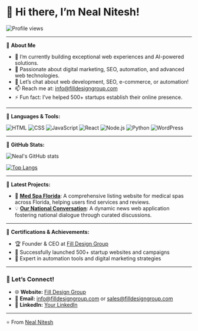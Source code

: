 # 👋 Hi there, I’m Neal Nitesh!

![Profile views](https://komarev.com/ghpvc/?username=neal-nitesh&color=blue)

---

🌟 **About Me**

- 🔭 I’m currently building exceptional web experiences and AI-powered solutions.
- 🌱 Passionate about digital marketing, SEO, automation, and advanced web technologies.
- 💬 Let’s chat about web development, SEO, e-commerce, or automation!
- 📫 Reach me at: [info@filldesigngroup.com](mailto:info@filldesigngroup.com)
- ⚡ Fun fact: I’ve helped 500+ startups establish their online presence.

---

🌟 **Languages & Tools:**

![HTML](https://img.shields.io/badge/-HTML5-E34F26?logo=html5&logoColor=white&style=flat)
![CSS](https://img.shields.io/badge/-CSS3-1572B6?logo=css3&logoColor=white&style=flat)
![JavaScript](https://img.shields.io/badge/-JavaScript-F7DF1E?logo=javascript&logoColor=black&style=flat)
![React](https://img.shields.io/badge/-React-61DAFB?logo=react&logoColor=black&style=flat)
![Node.js](https://img.shields.io/badge/-Node.js-339933?logo=node.js&logoColor=white&style=flat)
![Python](https://img.shields.io/badge/-Python-3776AB?logo=python&logoColor=white&style=flat)
![WordPress](https://img.shields.io/badge/-WordPress-21759B?logo=wordpress&logoColor=white&style=flat)

---

🌟 **GitHub Stats:**

![Neal's GitHub stats](https://github-readme-stats.vercel.app/api?username=neal-nitesh&show_icons=true&theme=radical)

[![Top Langs](https://github-readme-stats.vercel.app/api/top-langs/?username=neal-nitesh&layout=compact&theme=radical)](https://github.com/neal-nitesh)

---

🌟 **Latest Projects:**

- 🔧 **[Med Spa Florida](https://medspaflorida.com/)**: A comprehensive listing website for medical spas across Florida, helping users find services and reviews.
- 💡 **[Our National Conversation](https://www.ournationalconversation.org/)**: A dynamic news web application fostering national dialogue through curated discussions.

---

🌟 **Certifications & Achievements:**

- 🏆 Founder & CEO at [Fill Design Group](https://filldesigngroup.com)
- 🚀 Successfully launched 500+ startup websites and campaigns
- 🎯 Expert in automation tools and digital marketing strategies

---

### 🤝 Let’s Connect!

- 🌐 **Website:** [Fill Design Group](https://filldesigngroup.com)
- 📧 **Email:** [info@filldesigngroup.com](mailto:info@filldesigngroup.com) or [sales@filldesigngroup.com](mailto:sales@filldesigngroup.com)
- 💼 **LinkedIn:** [Your LinkedIn](https://www.linkedin.com/in/nealnitesh-gupta-09150355/) 

---

⭐️ From [Neal Nitesh](https://github.com/FillDesignGroup36/neal-nitesh.git)
